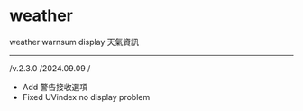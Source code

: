 # weather
weather warnsum display 天氣資訊  
___
/v.2.3.0 /2024.09.09 /
- Add 警告接收選項
- Fixed UVindex no display problem
